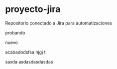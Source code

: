 # proyecto-jira
Repositorio conectado a Jira para automatizaciones


probando

nuevo

acabadodsfsa
hjgj
t

saxda
asdasdasdasdas
